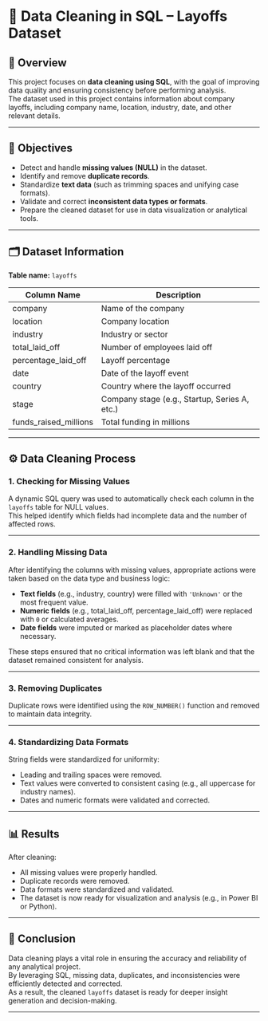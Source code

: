 # 🧹 Data Cleaning in SQL – Layoffs Dataset

## 📘 Overview
This project focuses on **data cleaning using SQL**, with the goal of improving data quality and ensuring consistency before performing analysis.  
The dataset used in this project contains information about company layoffs, including company name, location, industry, date, and other relevant details.

---

## 🎯 Objectives
- Detect and handle **missing values (NULL)** in the dataset.  
- Identify and remove **duplicate records**.  
- Standardize **text data** (such as trimming spaces and unifying case formats).  
- Validate and correct **inconsistent data types or formats**.  
- Prepare the cleaned dataset for use in data visualization or analytical tools.

---

## 🗂️ Dataset Information
**Table name:** `layoffs`

| Column Name | Description |
|--------------|-------------|
| company      | Name of the company |
| location     | Company location |
| industry     | Industry or sector |
| total_laid_off | Number of employees laid off |
| percentage_laid_off | Layoff percentage |
| date         | Date of the layoff event |
| country      | Country where the layoff occurred |
| stage        | Company stage (e.g., Startup, Series A, etc.) |
| funds_raised_millions | Total funding in millions |

---

## ⚙️ Data Cleaning Process

### 1. Checking for Missing Values
A dynamic SQL query was used to automatically check each column in the `layoffs` table for NULL values.  
This helped identify which fields had incomplete data and the number of affected rows.

---

### 2. Handling Missing Data
After identifying the columns with missing values, appropriate actions were taken based on the data type and business logic:
- **Text fields** (e.g., industry, country) were filled with `'Unknown'` or the most frequent value.
- **Numeric fields** (e.g., total_laid_off, percentage_laid_off) were replaced with `0` or calculated averages.
- **Date fields** were imputed or marked as placeholder dates where necessary.

These steps ensured that no critical information was left blank and that the dataset remained consistent for analysis.

---

### 3. Removing Duplicates
Duplicate rows were identified using the `ROW_NUMBER()` function and removed to maintain data integrity.

---

### 4. Standardizing Data Formats
String fields were standardized for uniformity:
- Leading and trailing spaces were removed.  
- Text values were converted to consistent casing (e.g., all uppercase for industry names).  
- Dates and numeric formats were validated and corrected.

---

## 📊 Results
After cleaning:
- All missing values were properly handled.  
- Duplicate records were removed.  
- Data formats were standardized and validated.  
- The dataset is now ready for visualization and analysis (e.g., in Power BI or Python).

---

## 🧠 Conclusion
Data cleaning plays a vital role in ensuring the accuracy and reliability of any analytical project.  
By leveraging SQL, missing data, duplicates, and inconsistencies were efficiently detected and corrected.  
As a result, the cleaned `layoffs` dataset is ready for deeper insight generation and decision-making.

---


